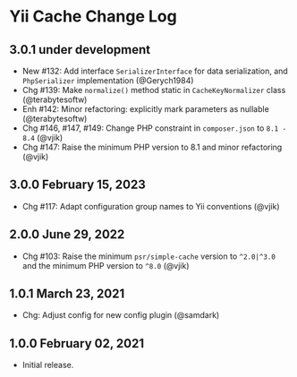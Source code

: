 # Yii Cache Change Log

## 3.0.1 under development

- New #132: Add interface `SerializerInterface` for data serialization, and `PhpSerializer` implementation (@Gerych1984)
- Chg #139: Make `normalize()` method static in `CacheKeyNormalizer` class (@terabytesoftw)
- Enh #142: Minor refactoring: explicitly mark parameters as nullable (@terabytesoftw)
- Chg #146, #147, #149: Change PHP constraint in `composer.json` to `8.1 - 8.4` (@vjik)
- Chg #147: Raise the minimum PHP version to 8.1 and minor refactoring (@vjik)

## 3.0.0 February 15, 2023

- Chg #117: Adapt configuration group names to Yii conventions (@vjik)

## 2.0.0 June 29, 2022

- Chg #103: Raise the minimum `psr/simple-cache` version to `^2.0|^3.0` and the minimum PHP version to `^8.0` (@vjik)

## 1.0.1 March 23, 2021

- Chg: Adjust config for new config plugin (@samdark)

## 1.0.0 February 02, 2021

- Initial release.
